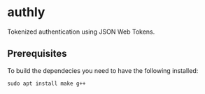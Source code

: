 # authly

Tokenized authentication using JSON Web Tokens.

## Prerequisites

To build the dependecies you need to have the following installed:

```
sudo apt install make g++
```
